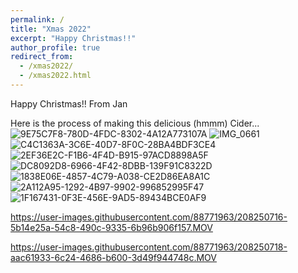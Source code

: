 ```yaml
---
permalink: /
title: "Xmas 2022"
excerpt: "Happy Christmas!!"
author_profile: true
redirect_from: 
  - /xmas2022/
  - /xmas2022.html
---
```


Happy Christmas!! From Jan

Here is the process of making this delicious (hmmm) Cider...
![9E75C7F8-780D-4FDC-8302-4A12A773107A](https://user-images.githubusercontent.com/88771963/208250695-b7b4a833-fd89-48ca-b561-85b8e4c852fb.JPG)
![IMG_0661](https://user-images.githubusercontent.com/88771963/208250700-6c41b149-d605-4983-963d-829291a25c01.jpg)
![C4C1363A-3C6E-40D7-8F0C-28BA4BDF3CE4](https://user-images.githubusercontent.com/88771963/208250701-a18abe21-90fb-4320-9eba-9d314d29bf8f.JPG)
![2EF36E2C-F1B6-4F4D-B915-97ACD8898A5F](https://user-images.githubusercontent.com/88771963/208250703-25a8cdfc-f9c0-4ca6-967e-62f40d0b67fd.JPG)
![DC8092D8-6966-4F42-8DBB-139F91C8322D](https://user-images.githubusercontent.com/88771963/208250704-0366f79a-d886-4018-add3-90156768a10d.JPG)
![1838E06E-4857-4C79-A038-CE2D86EA8A1C](https://user-images.githubusercontent.com/88771963/208250707-a3289167-64ff-46b3-9fb7-f143f3ec1d28.JPG)
![2A112A95-1292-4B97-9902-996852995F47](https://user-images.githubusercontent.com/88771963/208250708-b84a494e-cc47-41f4-b1e4-cd350c2ed520.JPG)
![1F167431-0F3E-456E-9AD5-89434BCE0AF9](https://user-images.githubusercontent.com/88771963/208250709-c8691c4d-4db1-4b13-a82a-1b4288acbde3.JPG)



https://user-images.githubusercontent.com/88771963/208250716-5b14e25a-54c8-490c-9335-6b96b906f157.MOV



https://user-images.githubusercontent.com/88771963/208250718-aac61933-6c24-4686-b600-3d49f944748c.MOV



